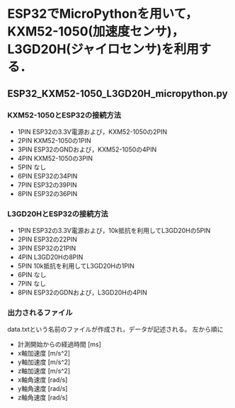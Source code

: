 # ESP32でMicroPythonを用いて，KXM52-1050(加速度センサ)，L3GD20H(ジャイロセンサ)を利用する．
## ESP32_KXM52-1050_L3GD20H_micropython.py
### KXM52-1050とESP32の接続方法
* 1PIN ESP32の3.3V電源および，KXM52-1050の2PIN
* 2PIN KXM52-1050の1PIN
* 3PIN ESP32のGNDおよび，KXM52-1050の4PIN
* 4PIN KXM52-1050の3PIN
* 5PIN なし
* 6PIN ESP32の34PIN
* 7PIN ESP32の39PIN
* 8PIN ESP32の36PIN
### L3GD20HとESP32の接続方法
* 1PIN ESP32の3.3V電源および，10k抵抗を利用してL3GD20Hの5PIN
* 2PIN ESP32の22PIN
* 3PIN ESP32の21PIN
* 4PIN L3GD20Hの8PIN
* 5PIN 10k抵抗を利用してL3GD20Hの1PIN
* 6PIN なし
* 7PIN なし
* 8PIN ESP32のGDNおよび，L3GD20Hの4PIN
### 出力されるファイル
data.txtという名前のファイルが作成され，データが記述される。
左から順に
* 計測開始からの経過時間 [ms]
* x軸加速度 [m/s^2]
* y軸加速度 [m/s^2]
* z軸加速度 [m/s^2]
* x軸角速度 [rad/s]
* y軸角速度 [rad/s]
* z軸角速度 [rad/s]
